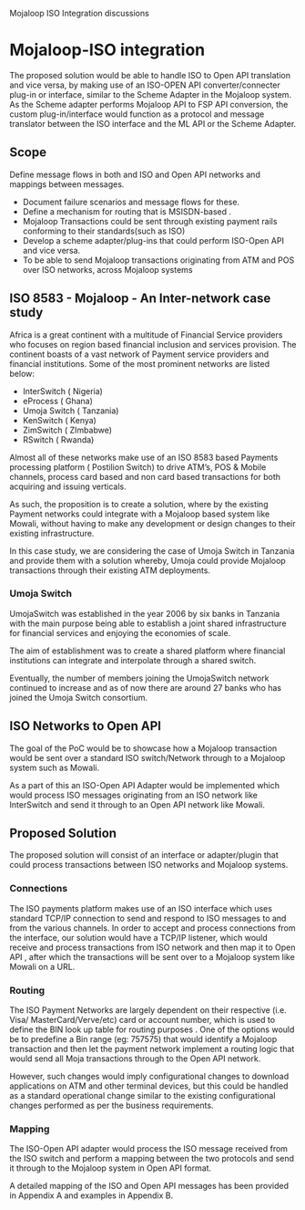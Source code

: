 Mojaloop ISO Integration discussions

# Mojaloop-ISO integration
 
The proposed solution would be able to handle ISO to Open API translation and vice versa, by making use of an ISO-OPEN API converter/connecter plug-in or interface, similar to the Scheme Adapter in the Mojaloop system. As the Scheme adapter performs Mojaloop API to FSP API conversion, the custom plug-in/interface would function as a protocol and message translator between the ISO interface and the ML API or the Scheme Adapter.

## Scope

Define message flows in both and ISO and Open API networks and mappings between messages.
 -  Document failure scenarios and message flows for these.
 -  Define a mechanism for routing that is MSISDN-based .
 -  Mojaloop Transactions could be sent through existing payment rails conforming to their standards(such as ISO)
 -  Develop a scheme adapter/plug-ins that could perform ISO-Open API and vice versa.
 -  To be able to send Mojaloop transactions originating from ATM and POS over ISO networks, across Mojaloop systems
 
 ## ISO 8583 - Mojaloop - An Inter-network case study
 
Africa is a great continent with a multitude of Financial Service providers who focuses on region based financial inclusion and services provision. The continent boasts of a vast network of Payment service providers and financial institutions. Some of the most prominent networks are listed below:

-   InterSwitch ( Nigeria)
-   eProcess ( Ghana)
-   Umoja Switch ( Tanzania)
-   KenSwitch ( Kenya)
-   ZimSwitch ( ZImbabwe)
-   RSwitch ( Rwanda)

Almost all of these networks make use of an ISO 8583 based Payments processing platform ( Postilion Switch) to drive ATM’s, POS & Mobile channels, process card based and non card based transactions for both acquiring and issuing verticals.

As such, the proposition is to create a solution, where by the existing Payment networks could integrate with a Mojaloop based system like Mowali, without having to make any development or design changes to their existing infrastructure.

In this case study, we are considering the case of Umoja Switch in Tanzania and provide them with a solution whereby, Umoja could provide Mojaloop transactions through their existing ATM deployments.

### Umoja Switch

UmojaSwitch was established in the year 2006 by six banks in Tanzania with the main purpose being able to establish a joint shared infrastructure for financial services and enjoying the economies of scale.

The aim of establishment was to create a shared platform where financial institutions can integrate and interpolate through a shared switch. 

Eventually, the number of members joining the UmojaSwitch network continued to increase and as of now there are around 27 banks who has joined the Umoja Switch consortium.

## ISO Networks to Open API

The goal of the PoC would be to showcase how a Mojaloop transaction would be sent over a standard ISO switch/Network through to a Mojaloop system such as Mowali.

As a part of this an ISO-Open API Adapter would be implemented which would process ISO messages originating from an ISO network like InterSwitch and send it through to an Open API network like Mowali.

## Proposed Solution

The proposed solution will consist of an interface or adapter/plugin that could process transactions between ISO networks and Mojaloop systems. 

### Connections

The ISO payments platform makes use of an ISO interface which uses standard TCP/IP connection to send and respond to ISO messages to and from the various channels. In order to accept and process connections from the interface, our solution would have a TCP/IP listener, which would receive and process transactions from ISO network and then map it to Open API , after which the transactions will be sent over to a Mojaloop system like Mowali on a URL.

### Routing

The ISO Payment Networks are largely dependent on their respective (i.e. Visa/ MasterCard/Verve/etc) card or account number, which is used to define the BIN look up table for routing purposes . One of the options would be to predefine a Bin range (eg: 757575) that would identify a Mojaloop transaction and then let the payment network implement a routing logic that would send all Moja transactions through to the Open API network.

However, such changes would imply configurational changes to download applications on ATM and other terminal devices, but this could be handled as a standard operational change similar to the existing configurational changes performed as per the business requirements.

### Mapping

The ISO-Open API adapter would process the ISO message received from the ISO switch and perform a mapping between the two protocols and send it through to the Mojaloop system in Open API format.

A detailed mapping of the ISO and Open API messages has been provided in Appendix A and examples in Appendix B.
